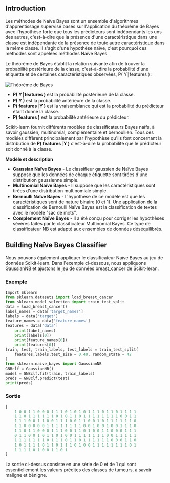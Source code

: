 ## Introduction

Les méthodes de Naïve Bayes sont un ensemble d'algorithmes d'apprentissage supervisé basés sur l'application du théorème de Bayes avec l'hypothèse forte que tous les prédicteurs sont indépendants les uns des autres, c'est-à-dire que la présence d'une caractéristique dans une classe est indépendante de la présence de toute autre caractéristique dans la même classe. Il s'agit d'une hypothèse naïve, c'est pourquoi ces méthodes sont appelées méthodes Naïve Bayes.

Le théorème de Bayes établit la relation suivante afin de trouver la probabilité postérieure de la classe, c'est-à-dire la probabilité d'une étiquette et de certaines caractéristiques observées, P( Y⏐features ) : 

![Théorème de Bayes](https://raw.githubusercontent.com/Microleadoff/content/master/lang/fr/courses/Framework%20%26%20Librairies/Scikit%20Learn/0200%20-%20Classification%20avec%20Na%C3%AFve%20Bayes/images/image1.png)

- **P( Y⏐features )** est la probabilité postérieure de la classe.
- **P( Y )** est la probabilité antérieure de la classe.
- **P( features⏐Y )** est la vraisemblance qui est la probabilité du prédicteur étant donné la classe.
- **P( features )** est la probabilité antérieure du prédicteur.

Scikit-learn fournit différents modèles de classificateurs Bayes naïfs, à savoir gaussien, multinomial, complémentaire et bernoullien. Tous ces modèles diffèrent principalement par l'hypothèse qu'ils font concernant la distribution de **P( features⏐Y )** c'est-à-dire la probabilité que le prédicteur soit donné à la classe.

**Modèle et description**

- **Gaussian Naïve Bayes** - Le classifieur gaussien de Naïve Bayes suppose que les données de chaque étiquette sont tirées d'une distribution gaussienne simple.
- **Multinomial Naïve Bayes** - Il suppose que les caractéristiques sont tirées d'une distribution multinomiale simple.
- **Bernoulli Naïve Bayes** - L'hypothèse de ce modèle est que les caractéristiques sont de nature binaire (0 et 1). Une application de la classification de Bernoulli Naïve Bayes est la classification de textes avec le modèle "sac de mots".
- **Complement Naïve Bayes** - Il a été conçu pour corriger les hypothèses sévères faites par le classificateur Multinomial Bayes. Ce type de classificateur NB est adapté aux ensembles de données déséquilibrés.

## Building Naïve Bayes Classifier

Nous pouvons également appliquer le classificateur Naïve Bayes au jeu de données Scikit-learn. Dans l'exemple ci-dessous, nous appliquons GaussianNB et ajustons le jeu de données breast_cancer de Scikit-leran.

### Exemple

```python
Import Sklearn
from sklearn.datasets import load_breast_cancer
from sklearn.model_selection import train_test_split
data = load_breast_cancer()
label_names = data['target_names']
labels = data['target']
feature_names = data['feature_names']
features = data['data']
    print(label_names)
    print(labels[0])
    print(feature_names[0])
    print(features[0])
train, test, train_labels, test_labels = train_test_split(
    features,labels,test_size = 0.40, random_state = 42
)
from sklearn.naive_bayes import GaussianNB
GNBclf = GaussianNB()
model = GNBclf.fit(train, train_labels)
preds = GNBclf.predict(test)
print(preds)
```

### Sortie

```python
[
    1 0 0 1 1 0 0 0 1 1 1 0 1 0 1 0 1 1 1 0 1 1 0 1 1 1 1
    1 1 0 1 1 1 1 1 1 0 1 0 1 1 0 1 1 1 1 1 1 1 1 0 0 1 1 
    1 1 1 0 0 1 1 0 0 1 1 1 0 0 1 1 0 0 1 0 1 1 1 1 1 1 0 
    1 1 0 0 0 0 0 1 1 1 1 1 1 1 1 0 0 1 0 0 1 0 0 1 1 1 0 
    1 1 0 1 1 0 0 0 1 1 1 0 0 1 1 0 1 0 0 1 1 0 0 0 1 1 1 
    0 1 1 0 0 1 0 1 1 0 1 0 0 1 1 1 1 1 1 1 0 0 1 1 1 1 1 
    1 1 1 1 1 1 1 0 1 1 1 0 1 1 0 1 1 1 1 1 1 0 0 0 1 1 0 
    1 0 1 1 1 1 0 1 1 0 1 1 1 0 1 0 0 1 1 1 1 1 1 1 1 0 1 
    1 1 1 1 0 1 0 0 1 1 0 1
]
```

La sortie ci-dessus consiste en une série de 0 et de 1 qui sont essentiellement les valeurs prédites des classes de tumeurs, à savoir maligne et bénigne.